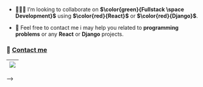 <!-- ### Hi there 👋
I'm Shubham.  

<!-- **Shubham-0a/Shubham-0a** is a ✨ _special_ ✨ repository because its `README.md` (this file) appears on your GitHub profile. -->
<!--  
- Having good knowledge of HTML, CSS, JavaScript, and SQL.
- Most of Frontend works are done on popular front-end frameworks React.
- 🔭 I’m currently looking for project. 
- 🌱 I’m currently learning Computer Vision. 
-->
 - 🧑‍🤝‍🧑 I’m looking to collaborate on **$\color{green}{Fullstack \space Development}$** using **$\color{red}{React}$** or **$\color{red}{Django}$**.       
<!--  - 🌱 Love with Machine learning and Computer Vision.
 - 🥳 Exploring blockchain and etherium smart contract. -->
 - 💬 Feel free to contact me i may help you related to **programming problems** or any **React** or **Django** projects.

### 📩 <a href="mailto:shubhamiit30@gmail.com">Contact me</a> 
<!-- 😄 Pronouns: ... -->
<!-- ⚡ Fun fact: ... -->
<!-- $\color{red}{your-text-here}$ -->

<!--
| <a href="https://github.com/shubham-0a/github-readme-stats"><img align="center" src="https://github-readme-stats.vercel.app/api?username=Shubham-0a&show_ico
ns=true&include_all_commits=true&theme=buefy&hide_border=true" alt="Shubham's github stats" /></a> | <a href="https://github.com/shubham-0a/github-readme-stats"><img align="center" src="https://github-readme-stats.vercel.app/api/top-langs/?username=Shubham-0a&layout=compact&theme=buefy&hide_border=true" /></a> |
| ------------- | ------------- |
-->

| <a href="https://github.com/shubham-0a/github-readme-stats"><img align="center" src="https://github-readme-stats.vercel.app/api/top-langs/?username=Shubham-0a&layout=compact&theme=beufy&hide_border=true" /></a> | 
| ------------- |

<!--
## Some Projects Done By me:

| <a href="https://github.com/Shubham-0a/ACE"><img align="center" src="https://user-images.githubusercontent.com/75657176/209906781-e4e32d63-0385-4737-a7fb-16cd07aeede9.jpg" alt="ACE"></a>| <a href="https://github.com/Shubham-0a/login-dummy-model"><img align="center" src="https://user-images.githubusercontent.com/75657176/209907092-906f832f-de87-4b09-97b2-6762075ff64c.jpg" alt="login dummy"></a>|
| ------------ | ------------ |
-->
 -->
